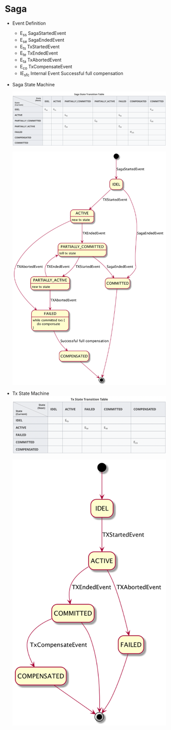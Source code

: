 # Saga

* Event Definition

  - E<sub>ss</sub> SagaStartedEvent
  - E<sub>se</sub> SagaEndedEvent
  - E<sub>ts</sub> TxStartedEvent
  - E<sub>te</sub> TxEndedEvent
  - E<sub>ta</sub> TxAbortedEvent
  - E<sub>co</sub> TxCompensateEvent
  - IE<sub>sfc</sub> Internal Event Successful full compensation

* Saga State Machine

  ![image-20190420005126848](assets/saga_state_table.png)

  ![saga_state_diagram](assets/saga_state_diagram.png)

* Tx State Machine
  ![image-20190420005126848](assets/tx_state_table.png)

  ![tx_state_diagram](assets/tx_state_diagram.png)

